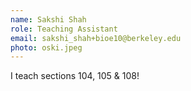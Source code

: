 ```yaml
---
name: Sakshi Shah
role: Teaching Assistant
email: sakshi_shah+bioe10@berkeley.edu
photo: oski.jpeg
---
```


I teach sections 104, 105 & 108!
